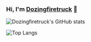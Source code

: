 ### Hi, I'm [Dozingfiretruck](https://github.com/Dozingfiretruck) 👋

![Dozingfiretruck's GitHub stats](https://github-readme-stats.vercel.app/api?username=Dozingfiretruck&layout=compact&theme=github_dark&card_width=500&count_private=true&show_icons=true&include_all_commits=true)

![Top Langs](https://github-readme-stats.vercel.app/api/top-langs/?username=Dozingfiretruck&layout=compact&theme=github_dark&card_width=500)

<!-- <div class="d-block">
    <a href="https://github.com/Dozingfiretruck/nes">
    <img align="left" width=49% src="https://github-readme-stats.vercel.app/api/pin/?username=Dozingfiretruck&layout=compact&theme=github_dark&repo=nes" />
    </a>
    <a href="https://github.com/Dozingfiretruck/little_flash">
    <img align="right" width=49% src="https://github-readme-stats.vercel.app/api/pin/?username=Dozingfiretruck&layout=compact&theme=github_dark&repo=little_flash" />
    </a>
</div>
<br>
<div class="d-block">
    <a href="https://github.com/Dozingfiretruck/MCUProg">
    <img align="left" width=49% src="https://github-readme-stats.vercel.app/api/pin/?username=Dozingfiretruck&layout=compact&theme=github_dark&repo=MCUProg" />
    </a>
    <a href="https://github.com/Dozingfiretruck/u8g2_font_tool">
    <img align="right" width=49% src="https://github-readme-stats.vercel.app/api/pin/?username=Dozingfiretruck&layout=compact&theme=github_dark&repo=u8g2_font_tool" />
    </a>
</div>
<br> -->

<!--
**Dozingfiretruck/Dozingfiretruck** is a ✨ _special_ ✨ repository because its `README.md` (this file) appears on your GitHub profile.

Here are some ideas to get you started:

- 🔭 I’m currently working on ...
- 🌱 I’m currently learning ...
- 👯 I’m looking to collaborate on ...
- 🤔 I’m looking for help with ...
- 💬 Ask me about ...
- 📫 How to reach me: ...
- 😄 Pronouns: ...
- ⚡ Fun fact: ...
-->

